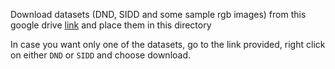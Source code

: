 Download datasets (DND, SIDD and some sample rgb images) from this google drive [link](https://drive.google.com/drive/folders/1tKau1qzlxNi9882lK5nYExrcwxu3Yqvj?usp=sharing)
and place them in this directory

In case you want only one of the datasets, go to the link provided, right click on either `DND` or `SIDD` and choose download.
